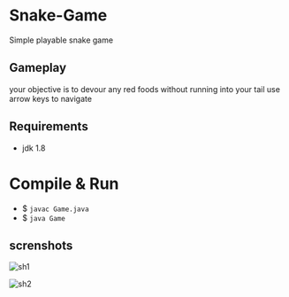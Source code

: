 # Snake-Game
Simple playable snake game

## Gameplay
your objective is to devour any red foods without running into your tail
    use arrow keys to navigate
    
## Requirements
  - jdk 1.8

# Compile & Run
  - $ `javac Game.java`
  - $ `java Game`

## screnshots
![sh1](https://user-images.githubusercontent.com/34955038/50947438-5e50a600-14c4-11e9-86ca-59bed0067412.PNG)

![sh2](https://user-images.githubusercontent.com/34955038/50947454-758f9380-14c4-11e9-8c6d-090b3dbd8729.PNG)






